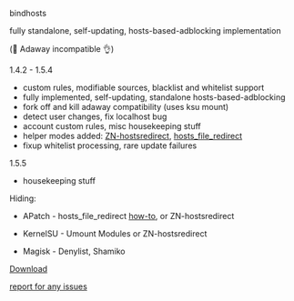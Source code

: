 bindhosts

fully standalone, self-updating, hosts-based-adblocking implementation

(🚨 Adaway incompatible 👌)
  
  
  
  1.4.2 - 1.5.4
   - custom rules, modifiable sources, blacklist and whitelist support
   - fully implemented, self-updating, standalone hosts-based-adblocking
   - fork off and kill adaway compatibility (uses ksu mount)
   - detect user changes, fix localhost bug
   - account custom rules, misc housekeeping stuff
   - helper modes added: [ZN-hostsredirect](https://github.com/aviraxp/ZN-hostsredirect), [hosts_file_redirect](https://github.com/AndroidPatch/kpm/tree/main/src/hosts_file_redirect)
   - fixup whitelist processing, rare update failures
      
  1.5.5
   - housekeeping stuff

Hiding: 

  - APatch - hosts_file_redirect [how-to](https://github.com/backslashxx/bindhosts/issues/3#issue-2640292721), or ZN-hostsredirect

  - KernelSU - Umount Modules or ZN-hostsredirect

  - Magisk - Denylist, Shamiko


[Download](https://raw.githubusercontent.com/backslashxx/bindhosts/standalone/module.zip)

[report for any issues](https://github.com/backslashxx/bindhosts/issues)
